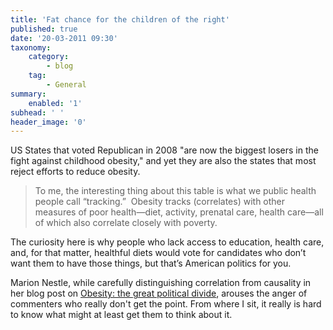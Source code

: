 ```yaml
---
title: 'Fat chance for the children of the right'
published: true
date: '20-03-2011 09:30'
taxonomy:
    category:
        - blog
    tag:
        - General
summary:
    enabled: '1'
subhead: ' '
header_image: '0'
---
```


US States that voted Republican in 2008 "are now the biggest losers in the fight against childhood obesity," and yet they are also the states that most reject efforts to reduce obesity.

> To me, the interesting thing about this table is what we public health people call “tracking.”  Obesity tracks (correlates) with other measures of poor health—diet, activity, prenatal care, health care—all of which also correlate closely with poverty.

The curiosity here is why people who lack access to education, health care, and, for that matter, healthful diets would vote for candidates who don’t want them to have those things, but that’s American politics for you.

Marion Nestle, while carefully distinguishing correlation from causality in her blog post on [Obesity: the great political divide](http://www.foodpolitics.com/2011/03/obesity-the-great-political-divide/), arouses the anger of commenters who really don't get the point. From where I sit, it really is hard to know what might at least get them to think about it.